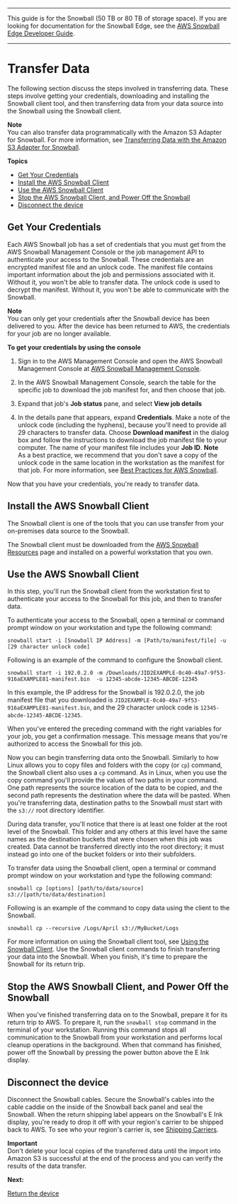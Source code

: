 --------

This guide is for the Snowball \(50 TB or 80 TB of storage space\)\. If you are looking for documentation for the Snowball Edge, see the [AWS Snowball Edge Developer Guide](https://docs.aws.amazon.com/snowball/latest/developer-guide/whatisedge.html)\.

--------

# Transfer Data<a name="transfer-data"></a>

The following section discuss the steps involved in transferring data\. These steps involve getting your credentials, downloading and installing the Snowball client tool, and then transferring data from your data source into the Snowball using the Snowball client\.

**Note**  
You can also transfer data programmatically with the Amazon S3 Adapter for Snowball\. For more information, see [Transferring Data with the Amazon S3 Adapter for Snowball](snowball-transfer-adapter.md)\.

**Topics**
+ [Get Your Credentials](#unlockdevice)
+ [Install the AWS Snowball Client](#download-the-client)
+ [Use the AWS Snowball Client](#transferthroughclient)
+ [Stop the AWS Snowball Client, and Power Off the Snowball](#turnitoff)
+ [Disconnect the device](#disconnectdevice)

## Get Your Credentials<a name="unlockdevice"></a>

Each AWS Snowball job has a set of credentials that you must get from the AWS Snowball Management Console or the job management API to authenticate your access to the Snowball\. These credentials are an encrypted manifest file and an unlock code\. The manifest file contains important information about the job and permissions associated with it\. Without it, you won't be able to transfer data\. The unlock code is used to decrypt the manifest\. Without it, you won't be able to communicate with the Snowball\.

**Note**  
You can only get your credentials after the Snowball device has been delivered to you\. After the device has been returned to AWS, the credentials for your job are no longer available\.

**To get your credentials by using the console**

1. Sign in to the AWS Management Console and open the AWS Snowball Management Console at [AWS Snowball Management Console](https://console.aws.amazon.com/importexport/home?region=us-west-2)\.

1. In the AWS Snowball Management Console, search the table for the specific job to download the job manifest for, and then choose that job\.

1. Expand that job's **Job status** pane, and select **View job details**

1. In the details pane that appears, expand **Credentials**\. Make a note of the unlock code \(including the hyphens\), because you'll need to provide all 29 characters to transfer data\. Choose **Download manifest** in the dialog box and follow the instructions to download the job manifest file to your computer\. The name of your manifest file includes your **Job ID**\.
**Note**  
As a best practice, we recommend that you don't save a copy of the unlock code in the same location in the workstation as the manifest for that job\. For more information, see [Best Practices for AWS Snowball](BestPractices.md)\.

Now that you have your credentials, you're ready to transfer data\.

## Install the AWS Snowball Client<a name="download-the-client"></a>

The Snowball client is one of the tools that you can use transfer from your on\-premises data source to the Snowball\.

The Snowball client must be downloaded from the [AWS Snowball Resources](http://aws.amazon.com/snowball/resources/) page and installed on a powerful workstation that you own\.

## Use the AWS Snowball Client<a name="transferthroughclient"></a>

In this step, you'll run the Snowball client from the workstation first to authenticate your access to the Snowball for this job, and then to transfer data\. 

To authenticate your access to the Snowball, open a terminal or command prompt window on your workstation and type the following command:

 `snowball start -i [Snowball IP Address] -m [Path/to/manifest/file] -u [29 character unlock code]`

Following is an example of the command to configure the Snowball client\.

```
snowball start -i 192.0.2.0 -m /Downloads/JID2EXAMPLE-0c40-49a7-9f53-916aEXAMPLE81-manifest.bin  -u 12345-abcde-12345-ABCDE-12345
```

In this example, the IP address for the Snowball is 192\.0\.2\.0, the job manifest file that you downloaded is `JID2EXAMPLE-0c40-49a7-9f53-916aEXAMPLE81-manifest.bin`, and the 29 character unlock code is `12345-abcde-12345-ABCDE-12345`\.

When you've entered the preceding command with the right variables for your job, you get a confirmation message\. This message means that you're authorized to access the Snowball for this job\.

Now you can begin transferring data onto the Snowball\. Similarly to how Linux allows you to copy files and folders with the copy \(or `cp`\) command, the Snowball client also uses a `cp` command\. As in Linux, when you use the copy command you'll provide the values of two paths in your command\. One path represents the source location of the data to be copied, and the second path represents the destination where the data will be pasted\. When you're transferring data, destination paths to the Snowball must start with the `s3://` root directory identifier\.

During data transfer, you'll notice that there is at least one folder at the root level of the Snowball\. This folder and any others at this level have the same names as the destination buckets that were chosen when this job was created\. Data cannot be transferred directly into the root directory; it must instead go into one of the bucket folders or into their subfolders\.

To transfer data using the Snowball client, open a terminal or command prompt window on your workstation and type the following command:

`snowball cp [options] [path/to/data/source] s3://[path/to/data/destination]`

Following is an example of the command to copy data using the client to the Snowball\.

```
snowball cp --recursive /Logs/April s3://MyBucket/Logs
```

For more information on using the Snowball client tool, see [Using the Snowball Client](using-client.md)\. Use the Snowball client commands to finish transferring your data into the Snowball\. When you finish, it's time to prepare the Snowball for its return trip\.

## Stop the AWS Snowball Client, and Power Off the Snowball<a name="turnitoff"></a>

When you've finished transferring data on to the Snowball, prepare it for its return trip to AWS\. To prepare it, run the `snowball stop` command in the terminal of your workstation\. Running this command stops all communication to the Snowball from your workstation and performs local cleanup operations in the background\. When that command has finished, power off the Snowball by pressing the power button above the E Ink display\.

## Disconnect the device<a name="disconnectdevice"></a>

Disconnect the Snowball cables\. Secure the Snowball's cables into the cable caddie on the inside of the Snowball back panel and seal the Snowball\. When the return shipping label appears on the Snowball's E Ink display, you're ready to drop it off with your region's carrier to be shipped back to AWS\. To see who your region's carrier is, see [Shipping Carriers](mailing-storage.md#carriers)\.

**Important**  
Don't delete your local copies of the transferred data until the import into Amazon S3 is successful at the end of the process and you can verify the results of the data transfer\.

**Next:**

[Return the device](return-device.md) 